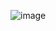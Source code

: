 ![image](https://github.com/MannieMags/MyPortfolioWS/assets/147424180/99fd7ac1-8dd0-48bb-a71f-9e4d64d10e2d)
